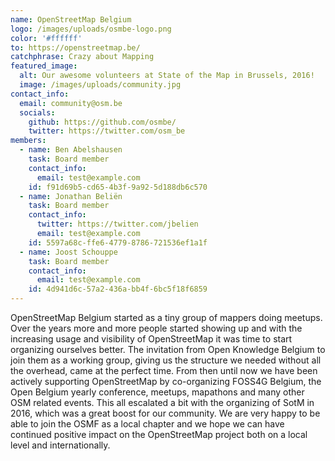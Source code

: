 ```yaml
---
name: OpenStreetMap Belgium
logo: /images/uploads/osmbe-logo.png
color: '#ffffff'
to: https://openstreetmap.be/
catchphrase: Crazy about Mapping
featured_image:
  alt: Our awesome volunteers at State of the Map in Brussels, 2016!
  image: /images/uploads/community.jpg
contact_info:
  email: community@osm.be
  socials:
    github: https://github.com/osmbe/
    twitter: https://twitter.com/osm_be
members:
  - name: Ben Abelshausen
    task: Board member
    contact_info:
      email: test@example.com
    id: f91d69b5-cd65-4b3f-9a92-5d188db6c570
  - name: Jonathan Beliën
    task: Board member
    contact_info:
      twitter: https://twitter.com/jbelien
      email: test@example.com
    id: 5597a68c-ffe6-4779-8786-721536ef1a1f
  - name: Joost Schouppe
    task: Board member
    contact_info:
      email: test@example.com
    id: 4d941d6c-57a2-436a-bb4f-6bc5f18f6859
---
```


OpenStreetMap Belgium started as a tiny group of mappers doing meetups. Over the years more and more people started showing up and with the increasing usage and visibility of OpenStreetMap it was time to start organizing ourselves better. The invitation from Open Knowledge Belgium to join them as a working group, giving us the structure we needed without all the overhead, came at the perfect time. From then until now we have been actively supporting OpenStreetMap by co-organizing FOSS4G Belgium, the Open Belgium yearly conference, meetups, mapathons and many other OSM related events. This all escalated a bit with the organizing of SotM in 2016, which was a great boost for our community. We are very happy to be able to join the OSMF as a local chapter and we hope we can have continued positive impact on the OpenStreetMap project both on a local level and internationally.
